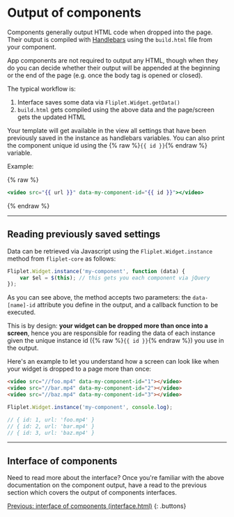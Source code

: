 # Output of components

Components generally output HTML code when dropped into the page. Their output is compiled with [Handlebars](http://handlebarsjs.com/) using the `build.html` file from your component.

App components are not required to output any HTML, though when they do you can decide whether their output will be appended at the beginning or the end of the page (e.g. once the body tag is opened or closed).

The typical workflow is:

1. Interface saves some data via `Fliplet.Widget.getData()`
2. `build.html` gets compiled using the above data and the page/screen gets the updated HTML

Your template will get available in the view all settings that have been previously saved in the instance as handlebars variables. You can also print the component unique id using the {% raw %}`{{ id }}`{% endraw %} variable.

Example:

{% raw %}
```handlebars
<video src="{{ url }}" data-my-component-id="{{ id }}"></video>
```
{% endraw %}

---

## Reading previously saved settings

Data can be retrieved via Javascript using the `Fliplet.Widget.instance` method from `fliplet-core` as follows:

```js
Fliplet.Widget.instance('my-component', function (data) {
    var $el = $(this); // this gets you each component via jQuery
});
```

As you can see above, the method accepts two parameters: the `data-[name]-id` attribute you define in the output, and a callback function to be executed.

This is by design: **your widget can be dropped more than once into a screen**, hence you are responsible for reading the data of each instance given the unique instance id ({% raw %}`{{ id }}`{% endraw %}) you use in the output.

Here's an example to let you understand how a screen can look like when your widget is dropped to a page more than once:

```html
<video src="//foo.mp4" data-my-component-id="1"></video>
<video src="//bar.mp4" data-my-component-id="2"></video>
<video src="//baz.mp4" data-my-component-id="3"></video>
```

```js
Fliplet.Widget.instance('my-component', console.log);

// { id: 1, url: 'foo.mp4' }
// { id: 2, url: 'bar.mp4' }
// { id: 3, url: 'baz.mp4' }
```

---

## Interface of components

Need to read more about the interface? Once you're familiar with the above documentation on the component output, have a read to the previous section which covers the output of components interfaces.

[Previous: interface of components (interface.html)](Interface.md)
{: .buttons}